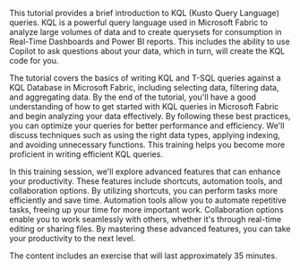 This tutorial provides a brief introduction to KQL (Kusto Query Language) queries. KQL is a powerful query language used in Microsoft Fabric to analyze large volumes of data and to create querysets for consumption in Real-Time Dashboards and Power BI reports. This includes the ability to use Copilot to ask questions about your data, which in turn, will create the KQL code for you. 

The tutorial covers the basics of writing KQL and T-SQL queries against a KQL Database in Microsoft Fabric, including selecting data, filtering data, and aggregating data. By the end of the tutorial, you'll have a good understanding of how to get started with KQL queries in Microsoft Fabric and begin analyzing your data effectively.
By following these best practices, you can optimize your queries for better performance and efficiency. We'll discuss techniques such as using the right data types, applying indexing, and avoiding unnecessary functions. This training helps you become more proficient in writing efficient KQL queries.

In this training session, we'll explore advanced features that can enhance your productivity. These features include shortcuts, automation tools, and collaboration options. By utilizing shortcuts, you can perform tasks more efficiently and save time. Automation tools allow you to automate repetitive tasks, freeing up your time for more important work. Collaboration options enable you to work seamlessly with others, whether it's through real-time editing or sharing files. By mastering these advanced features, you can take your productivity to the next level.

The content includes an exercise that will last approximately 35 minutes.